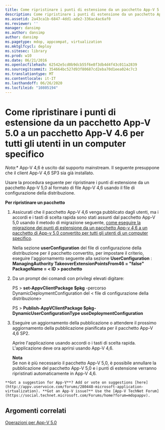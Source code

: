 ```yaml
---
title: Come ripristinare i punti di estensione da un pacchetto App-V 5.0 a un pacchetto App-V 4.6 per tutti gli utenti in un computer specifico
description: Come ripristinare i punti di estensione da un pacchetto App-V 5.0 a un pacchetto App-V 4.6 per tutti gli utenti in un computer specifico
ms.assetid: 2a43ca1b-6847-4dd1-ade2-336ac4ac6af0
ms.reviewer: ''
manager: dansimp
ms.author: dansimp
author: dansimp
ms.pagetype: mdop, appcompat, virtualization
ms.mktglfcycl: deploy
ms.sitesec: library
ms.prod: w10
ms.date: 06/21/2016
ms.openlocfilehash: 62542e5cd0b9dcb55f6e8f3db4d4f43c011a2839
ms.sourcegitcommit: 354664bc527d93f80687cd2eba70d1eea024c7c3
ms.translationtype: MT
ms.contentlocale: it-IT
ms.lasthandoff: 06/26/2020
ms.locfileid: "10805194"
---
```

# Come ripristinare i punti di estensione da un pacchetto App-V 5.0 a un pacchetto App-V 4.6 per tutti gli utenti in un computer specifico

*Nota:** App-V 4,6 è uscito dal supporto mainstream. Il seguente presuppone che il client App-V 4,6 SP3 sia già installato.

Usare la procedura seguente per ripristinare i punti di estensione da un pacchetto App-V 5,0 al formato di file App-V 4,6 usando il file di configurazione della distribuzione.

**Per ripristinare un pacchetto**

1.  Assicurati che il pacchetto App-V 4,6 venga pubblicato dagli utenti, ma i accordi e i tasti di scelta rapida sono stati assunti dal pacchetto App-V 5,0 usando il metodo di migrazione seguente, [come eseguire la migrazione dei punti di estensione da un pacchetto App-v 4,6 a un pacchetto di App-v 5,0 convertito per tutti gli utenti di un computer specifico](how-to-migrate-extension-points-from-an-app-v-46-package-to-a-converted-app-v-50-package-for-all-users-on-a-specific-computer.md).

    Nella sezione **userConfiguration** del file di configurazione della distribuzione per il pacchetto convertito, per impostare il criterio, eseguire l'aggiornamento seguente alla sezione **UserConfiguration** : **ManagingAuthority TakeoverExtensionPointsFrom46 = "false" PackageName = &lt; ID &gt; pacchetto**

2.  Da un prompt dei comandi con privilegi elevati digitare:

    PS &gt; **set-AppvClientPackage $pkg** -percorso DynamicDeploymentConfiguration del &lt; file di configurazione della distribuzione&gt;

    PS &gt; **Publish-AppVClientPackage $pkg-DynamicUserConfigurationType useDeploymentConfiguration**

3.  Eseguire un aggiornamento della pubblicazione o attendere il prossimo aggiornamento della pubblicazione pianificata per il pacchetto App-V 4,6 SP2.

    Aprire l'applicazione usando accordi o i tasti di scelta rapida. L'applicazione deve ora aprirsi usando App-V 4,6.

    **Nota**  
    Se non è più necessario il pacchetto App-V 5,0, è possibile annullare la pubblicazione del pacchetto App-V 5,0 e i punti di estensione verranno ripristinati automaticamente in App-V 4,6.



~~~
**Got a suggestion for App-V**? Add or vote on suggestions [here](http://appv.uservoice.com/forums/280448-microsoft-application-virtualization). **Got an App-V issue?** Use the [App-V TechNet Forum](https://social.technet.microsoft.com/Forums/home?forum=mdopappv).
~~~

## Argomenti correlati


[Operazioni per App-V 5.0](operations-for-app-v-50.md)









